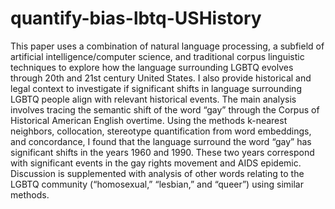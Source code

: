 # quantify-bias-lbtq-USHistory

This paper uses a combination of natural language processing, a subfield of artificial intelligence/computer science, and traditional corpus linguistic techniques to explore how the language surrounding LGBTQ evolves through 20th and 21st century United States. I also provide historical and legal context to investigate if significant shifts in language surrounding LGBTQ people align with relevant historical events. The main analysis involves tracing the semantic shift of the word “gay” through the Corpus of Historical American English overtime. Using the methods k-nearest neighbors, collocation, stereotype quantification from word embeddings, and concordance, I found that the language surround the word “gay” has significant shifts in the years 1960 and 1990. These two years correspond with significant events in the gay rights movement and AIDS epidemic. Discussion is supplemented with analysis of other words relating to the LGBTQ community (“homosexual,” “lesbian,” and “queer”) using similar methods.
